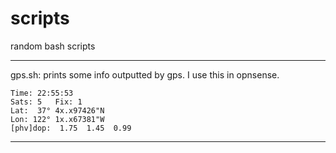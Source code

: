 # scripts
random bash scripts

---
gps.sh: prints some info outputted by gps. I use this in opnsense.
```
Time: 22:55:53
Sats: 5   Fix: 1
Lat:  37° 4x.x97426"N
Lon: 122° 1x.x67381"W
[phv]dop:  1.75  1.45  0.99
```
---
